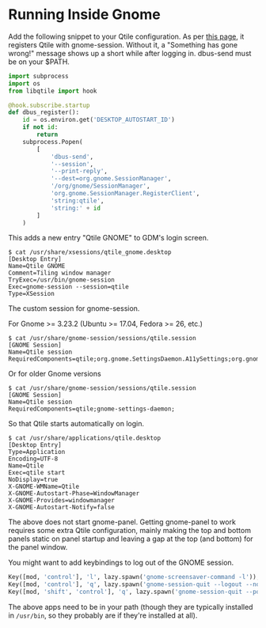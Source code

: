 # Running Inside Gnome

Add the following snippet to your Qtile configuration. As per
[this page](https://wiki.gnome.org/Projects/SessionManagement/GnomeSession#A3._Register),
it registers Qtile with gnome-session. Without it, a "Something has gone
wrong!" message shows up a short while after logging in. dbus-send must
be on your $PATH.

```python
import subprocess
import os
from libqtile import hook

@hook.subscribe.startup
def dbus_register():
    id = os.environ.get('DESKTOP_AUTOSTART_ID')
    if not id:
        return
    subprocess.Popen(
        [
            'dbus-send',
            '--session',
            '--print-reply',
            '--dest=org.gnome.SessionManager',
            '/org/gnome/SessionManager',
            'org.gnome.SessionManager.RegisterClient',
            'string:qtile',
            'string:' + id
        ]
    )
```

This adds a new entry "Qtile GNOME" to GDM's login screen.

```console
$ cat /usr/share/xsessions/qtile_gnome.desktop
[Desktop Entry]
Name=Qtile GNOME
Comment=Tiling window manager
TryExec=/usr/bin/gnome-session
Exec=gnome-session --session=qtile
Type=XSession
```

The custom session for gnome-session.

For Gnome >= 3.23.2 (Ubuntu >= 17.04, Fedora >= 26, etc.)

```console
$ cat /usr/share/gnome-session/sessions/qtile.session
[GNOME Session]
Name=Qtile session
RequiredComponents=qtile;org.gnome.SettingsDaemon.A11ySettings;org.gnome.SettingsDaemon.Clipboard;org.gnome.SettingsDaemon.Color;org.gnome.SettingsDaemon.Datetime;org.gnome.SettingsDaemon.Housekeeping;org.gnome.SettingsDaemon.Keyboard;org.gnome.SettingsDaemon.MediaKeys;org.gnome.SettingsDaemon.Mouse;org.gnome.SettingsDaemon.Power;org.gnome.SettingsDaemon.PrintNotifications;org.gnome.SettingsDaemon.Rfkill;org.gnome.SettingsDaemon.ScreensaverProxy;org.gnome.SettingsDaemon.Sharing;org.gnome.SettingsDaemon.Smartcard;org.gnome.SettingsDaemon.Sound;org.gnome.SettingsDaemon.Wacom;org.gnome.SettingsDaemon.XSettings;
```

Or for older Gnome versions

```console
$ cat /usr/share/gnome-session/sessions/qtile.session
[GNOME Session]
Name=Qtile session
RequiredComponents=qtile;gnome-settings-daemon;
```

So that Qtile starts automatically on login.

```console
$ cat /usr/share/applications/qtile.desktop
[Desktop Entry]
Type=Application
Encoding=UTF-8
Name=Qtile
Exec=qtile start
NoDisplay=true
X-GNOME-WMName=Qtile
X-GNOME-Autostart-Phase=WindowManager
X-GNOME-Provides=windowmanager
X-GNOME-Autostart-Notify=false
```

The above does not start gnome-panel. Getting gnome-panel to work
requires some extra Qtile configuration, mainly making the top and
bottom panels static on panel startup and leaving a gap at the top (and
bottom) for the panel window.

You might want to add keybindings to log out of the GNOME session.

```python
Key([mod, 'control'], 'l', lazy.spawn('gnome-screensaver-command -l')),
Key([mod, 'control'], 'q', lazy.spawn('gnome-session-quit --logout --no-prompt')),
Key([mod, 'shift', 'control'], 'q', lazy.spawn('gnome-session-quit --power-off')),
```

The above apps need to be in your path (though they are typically
installed in `/usr/bin`, so they probably are if they're installed
at all).
